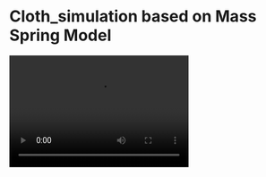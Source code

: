 # Cloth_simulation based on Mass Spring Model


<video width="320" height="200" controls preload> 
    <source src="https://github.com/Mypathissional/Cloth_simulation/blob/master/animations/Explicit_Euler_K%3D50.0_D%3D0.0_stiffness%3D20%2Cinterval_length0.1.mp4"></source> 
 
</video>
